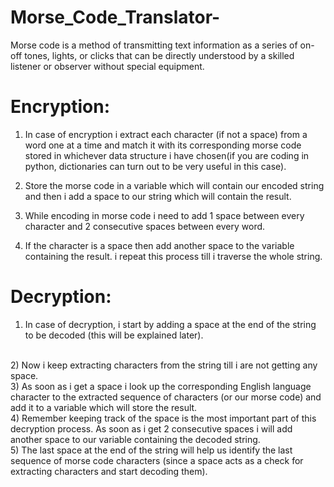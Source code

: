 # Morse_Code_Translator-
Morse code is a method of transmitting text information as a series of on-off tones, lights, or clicks that can be directly understood by a skilled listener or observer without special equipment.


# Encryption:
 
1) In case of encryption i extract each character (if not a space) from a word one at a time and match it with its corresponding morse code stored in whichever data structure i have chosen(if you are coding in python, dictionaries can turn out to be very useful in this case).</br>

2) Store the morse code in a variable which will contain our encoded string and then i add a space to our string which will contain the result.</br>

3) While encoding in morse code i need to add 1 space between every character and 2 consecutive spaces between every word.</br>

4) If the character is a space then add another space to the variable containing the result. i repeat this process till i traverse the whole string.</br>



# Decryption:
 
1) In case of decryption, i start by adding a space at the end of the string to be decoded (this will be explained later).
</br>
2) Now i keep extracting characters from the string till i are not getting any space.
</br>
3) As soon as i get a space i look up the corresponding English language character to the extracted sequence of characters (or our morse code) and add it to a variable which will store the result.
</br>
4) Remember keeping track of the space is the most important part of this decryption process. As soon as i get 2 consecutive spaces i will add another space to our variable containing the decoded string.
</br>
5) The last space at the end of the string will help us identify the last sequence of morse code characters (since a space acts as a check for extracting characters and start decoding them).
</br>

